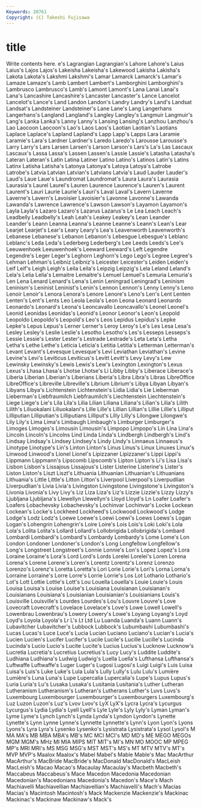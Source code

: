 ```yaml
---
Keywords: 20761 
Copyright: (C) Takeshi Fujisawa
---
```


# title

Write contents here.
e's Lagrangian Lagrangian's Lahore Lahore's Laius Laius's Lajos
Lajos's Lakeisha Lakeisha's Lakewood Lakisha Lakisha's Lakota Lakota's Lakshmi Lakshmi's
Lamar Lamarck Lamarck's Lamar's Lamaze Lamaze's Lamb Lambert Lambert's Lamborghini
Lamborghini's Lambrusco Lambrusco's Lamb's Lamont Lamont's Lana Lanai Lanai's Lana's
Lancashire Lancashire's Lancaster Lancaster's Lance Lancelot Lancelot's Lance's Land Landon
Landon's Landry Landry's Land's Landsat Landsat's Landsteiner Landsteiner's Lane Lane's
Lang Langerhans Langerhans's Langland Langland's Langley Langley's Langmuir Langmuir's Lang's
Lanka Lanka's Lanny Lanny's Lansing Lansing's Lanzhou Lanzhou's Lao Laocoon
Laocoon's Lao's Laos Laos's Laotian Laotian's Laotians Laplace Laplace's Lapland
Lapland's Lapp Lapp's Lapps Lara Laramie Laramie's Lara's Lardner Lardner's
Laredo Laredo's Larousse Larousse's Larry Larry's Lars Larsen Larsen's Larson
Larson's Lars's La's Las Lascaux Lascaux's Lassa Lassa's Lassen Lassen's
Lassie Lassie's Latasha Latasha's Lateran Lateran's Latin Latina Latiner Latino
Latino's Latinos Latin's Latins Latinx Latisha Latisha's Latonya Latonya's Latoya
Latoya's Latrobe Latrobe's Latvia Latvian Latvian's Latvians Latvia's Laud Lauder
Lauder's Laud's Laue Laue's Laundromat Laundromat's Laura Laura's Laurasia Laurasia's
Laurel Laurel's Lauren Laurence Laurence's Lauren's Laurent Laurent's Lauri Laurie
Laurie's Lauri's Laval Laval's Lavern Laverne Laverne's Lavern's Lavoisier Lavoisier's
Lavonne Lavonne's Lawanda Lawanda's Lawrence Lawrence's Lawson Lawson's Layamon Layamon's
Layla Layla's Lazaro Lazaro's Lazarus Lazarus's Le Lea Leach Leach's
Leadbelly Leadbelly's Leah Leah's Leakey Leakey's Lean Leander Leander's Leann
Leanna Leanna's Leanne Leanne's Leann's Lean's Lear Learjet Learjet's Lear's
Leary Leary's Lea's Leavenworth Leavenworth's Lebanese Lebanese's Lebanon Lebanon's Lebesgue
Lebesgue's Leblanc Leblanc's Leda Leda's Lederberg Lederberg's Lee Leeds Leeds's
Lee's Leeuwenhoek Leeuwenhoek's Leeward Leeward's Left Legendre Legendre's Leger Leger's
Leghorn Leghorn's Lego Lego's Legree Legree's Lehman Lehman's Leibniz Leibniz's
Leicester Leicester's Leiden Leiden's Leif Leif's Leigh Leigh's Leila Leila's
Leipzig Leipzig's Lela Leland Leland's Lela's Lelia Lelia's Lemaitre Lemaitre's
Lemuel Lemuel's Lemuria Lemuria's Len Lena Lenard Lenard's Lena's Lenin
Leningrad Leningrad's Leninism Leninism's Leninist Leninist's Lenin's Lennon Lennon's Lenny
Lenny's Leno Lenoir Lenoir's Lenora Lenora's Lenore Lenore's Leno's Len's
Lent Lenten Lenten's Lent's Lents Leo Leola Leola's Leon Leona
Leonard Leonardo Leonardo's Leonard's Leona's Leoncavallo Leoncavallo's Leonel Leonel's Leonid
Leonidas Leonidas's Leonid's Leonor Leonor's Leon's Leopold Leopoldo Leopoldo's Leopold's
Leo's Leos Lepidus Lepidus's Lepke Lepke's Lepus Lepus's Lerner Lerner's
Leroy Leroy's Le's Les Lesa Lesa's Lesley Lesley's Leslie Leslie's
Lesotho Lesotho's Les's Lesseps Lesseps's Lessie Lessie's Lester Lester's Lestrade
Lestrade's Leta Leta's Letha Letha's Lethe Lethe's Leticia Leticia's Letitia
Letitia's Letterman Letterman's Levant Levant's Levesque Levesque's Levi Leviathan Leviathan's
Levine Levine's Levi's Leviticus Leviticus's Levitt Levitt's Levy Levy's Lew
Lewinsky Lewinsky's Lewis Lewis's Lew's Lexington Lexington's Lexus Lexus's Lhasa
Lhasa's Lhotse Lhotse's Li Libby Libby's Liberace Liberace's Liberia Liberian
Liberian's Liberians Liberia's Libra Libra's Libras LibreOffice LibreOffice's Libreville Libreville's
Librium Librium's Libya Libyan Libyan's Libyans Libya's Lichtenstein Lichtenstein's Lidia
Lidia's Lie Lieberman Lieberman's Liebfraumilch Liebfraumilch's Liechtenstein Liechtenstein's Liege Liege's
Lie's Lila Lila's Lilia Lilian Liliana Liliana's Lilian's Lilia's Lilith
Lilith's Liliuokalani Liliuokalani's Lille Lille's Lillian Lillian's Lillie Lillie's Lilliput
Lilliputian Lilliputian's Lilliputians Lilliput's Lilly Lilly's Lilongwe Lilongwe's Lily Lily's
Lima Lima's Limbaugh Limbaugh's Limburger Limburger's Limoges Limoges's Limousin Limousin's
Limpopo Limpopo's Lin Lina Lina's Lincoln Lincoln's Lincolns Lind Linda
Linda's Lindbergh Lindbergh's Lind's Lindsay Lindsay's Lindsey Lindsey's Lindy Lindy's
Linnaeus Linnaeus's Linotype Linotype's Lin's Linton Linton's Linus Linus's Linux
Linuxes Linux's Linwood Linwood's Lionel Lionel's Lipizzaner Lipizzaner's Lippi Lippi's
Lippmann Lippmann's Lipscomb Lipscomb's Lipton Lipton's Li's Lisa Lisa's Lisbon
Lisbon's Lissajous Lissajous's Lister Listerine Listerine's Lister's Liston Liston's Liszt
Liszt's Lithuania Lithuanian Lithuanian's Lithuanians Lithuania's Little Little's Litton Litton's
Liverpool Liverpool's Liverpudlian Liverpudlian's Livia Livia's Livingston Livingstone Livingstone's Livingston's
Livonia Livonia's Livy Livy's Liz Liza Liza's Liz's Lizzie Lizzie's
Lizzy Lizzy's Ljubljana Ljubljana's Llewellyn Llewellyn's Lloyd Lloyd's Ln Loafer
Loafer's Loafers Lobachevsky Lobachevsky's Lochinvar Lochinvar's Locke Lockean Lockean's Locke's
Lockheed Lockheed's Lockwood Lockwood's Lodge Lodge's Lodz Lodz's Loewe Loewe's
Loewi Loewi's Loews Loews's Logan Logan's Lohengrin Lohengrin's Loire Loire's
Lois Lois's Loki Loki's Lola Lola's Lolita Lolita's Lollard Lollard's
Lollobrigida Lollobrigida's Lombard Lombardi Lombardi's Lombard's Lombardy Lombardy's Lome Lome's
Lon London Londoner Londoner's London's Long Longfellow Longfellow's Long's Longstreet
Longstreet's Lonnie Lonnie's Lon's Lopez Lopez's Lora Loraine Loraine's Lora's
Lord Lord's Lords Lorelei Lorelei's Loren Lorena Lorena's Lorene Lorene's
Loren's Lorentz Lorentz's Lorenz Lorenzo Lorenzo's Lorenz's Loretta Loretta's Lori
Lorie Lorie's Lori's Lorna Lorna's Lorraine Lorraine's Lorre Lorre's Lorrie
Lorrie's Los Lot Lothario Lothario's Lot's Lott Lottie Lottie's Lott's
Lou Louella Louella's Louie Louie's Louis Louisa Louisa's Louise Louise's
Louisiana Louisianan Louisianan's Louisianans Louisiana's Louisianian Louisianian's Louisianians Louis's Louisville
Louisville's Lourdes Lourdes's Lou's Louvre Louvre's Love Lovecraft Lovecraft's Lovelace
Lovelace's Love's Lowe Lowell Lowell's Lowenbrau Lowenbrau's Lowery Lowery's Lowe's
Loyang Loyang's Loyd Loyd's Loyola Loyola's Lr L's Lt Ltd
Lu Luanda Luanda's Luann Luann's Lubavitcher Lubavitcher's Lubbock Lubbock's Lubumbashi
Lubumbashi's Lucas Lucas's Luce Luce's Lucia Lucian Luciano Luciano's Lucian's
Lucia's Lucien Lucien's Lucifer Lucifer's Lucile Lucile's Lucille Lucille's Lucinda
Lucinda's Lucio Lucio's Lucite Lucite's Lucius Lucius's Lucknow Lucknow's Lucretia
Lucretia's Lucretius Lucretius's Lucy Lucy's Luddite Luddite's Ludhiana Ludhiana's Ludwig
Ludwig's Luella Luella's Lufthansa Lufthansa's Luftwaffe Luftwaffe's Luger Luger's Lugosi
Lugosi's Luigi Luigi's Luis Luisa Luisa's Luis's Luke Luke's Lula
Lula's Lully Lully's Lulu Lulu's Lumière Lumière's Luna Luna's Lupe
Lupercalia Lupercalia's Lupe's Lupus Lupus's Luria Luria's Lu's Lusaka Lusaka's
Lusitania Lusitania's Luther Lutheran Lutheranism Lutheranism's Lutheran's Lutherans Luther's Luvs
Luvs's Luxembourg Luxembourger Luxembourger's Luxembourgers Luxembourg's Luz Luzon Luzon's Luz's
Lvov Lvov's LyX LyX's Lycra Lycra's Lycurgus Lycurgus's Lydia Lydia's
Lyell Lyell's Lyle Lyle's Lyly Lyly's Lyman Lyman's Lyme Lyme's
Lynch Lynch's Lynda Lynda's Lyndon Lyndon's Lynette Lynette's Lynn Lynne
Lynne's Lynnette Lynnette's Lynn's Lyon Lyon's Lyons Lyons's Lyra Lyra's
Lysenko Lysenko's Lysistrata Lysistrata's Lysol Lysol's M MA MA's MB
MBA MBA's MB's MC MCI MCI's MD MD's ME MEGO
MEGOs MGM MGM's MHz MI MIA MIPS MIT MIT's MI's
MN MO MOOC MP MPEG MP's MRI MRI's MS MSG
MSG's MST MST's MS's MT MTV MTV's MT's MVP MVP's
Maalox Maalox's Mabel Mabel's Mable Mable's Mac MacArthur MacArthur's MacBride
MacBride's MacDonald MacDonald's MacLeish MacLeish's Macao Macao's Macaulay Macaulay's Macbeth
Macbeth's Maccabeus Maccabeus's Mace Macedon Macedonia Macedonian Macedonian's Macedonians Macedonia's
Macedon's Mace's Mach Machiavelli Machiavellian Machiavellian's Machiavelli's Mach's Macias Macias's
Macintosh Macintosh's Mack Mackenzie Mackenzie's Mackinac Mackinac's Mackinaw Mackinaw's Mack's
